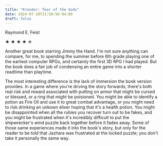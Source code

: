 ```yaml
---
title: "Krondor: Tear of the Gods"
date: 2024-07-20T21:50:56-04:00
draft: false
---
```


Raymond E. Feist

&#9733; &#9733; &#9733; &#9733; &#9734;

Another great book starring Jimmy the Hand. I'm not sure anything can compare, for me, to spending the summer before 6th grade playing one of the earliest computer RPGs, and certainly the first 3D RPG I had played. But the book does a fair job of condensing an entire game into a shorter readtime than playtime.

The most interesting difference is the lack of immersion the book version provides. In a game where you're driving the story forwards, there's both real risk and reward associated with putting on armor that might be cursed or blessed, or a ring that might be poisioned. You might be able to identify a potion as Fire Oil and use it to great combat advantage, or you might need to risk drinking an unkown elixer hoping that it's a health potion. You might be disappointed when all the rubies you recover turn out to be fakes, and you might be frustrated when it's incredibly difficult to put the shipwrecker's wind puzzle back together before it fades away. Some of those same experiences made it into the book's story, but only for the reader to be _told_ that Jazhara was frustrated at the locked puzzle; you don't take it personally the same way.
